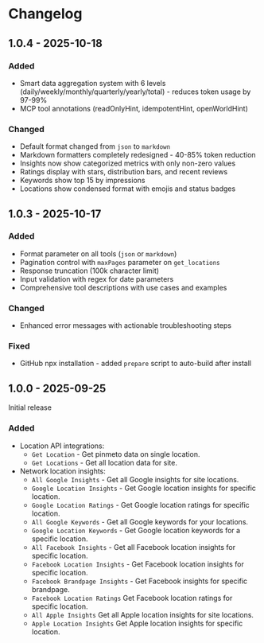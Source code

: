 # Changelog

## 1.0.4 - 2025-10-18

### Added
- Smart data aggregation system with 6 levels (daily/weekly/monthly/quarterly/yearly/total) - reduces token usage by 97-99%
- MCP tool annotations (readOnlyHint, idempotentHint, openWorldHint)

### Changed
- Default format changed from `json` to `markdown`
- Markdown formatters completely redesigned - 40-85% token reduction
- Insights now show categorized metrics with only non-zero values
- Ratings display with stars, distribution bars, and recent reviews
- Keywords show top 15 by impressions
- Locations show condensed format with emojis and status badges

## 1.0.3 - 2025-10-17

### Added
- Format parameter on all tools (`json` or `markdown`)
- Pagination control with `maxPages` parameter on `get_locations`
- Response truncation (100k character limit)
- Input validation with regex for date parameters
- Comprehensive tool descriptions with use cases and examples

### Changed
- Enhanced error messages with actionable troubleshooting steps

### Fixed
- GitHub npx installation - added `prepare` script to auto-build after install

## 1.0.0 - 2025-09-25

Initial release

### Added

- Location API integrations:
  - `Get Location` - Get pinmeto data on single location.
  - `Get Locations` - Get all location data for site.
- Network location insights:
  - `All Google Insights` - Get all Google insights for site locations.
  - `Google Location Insights` - Get Google location insights for specific location.
  - `Google Location Ratings` - Get Google location ratings for specific location.
  - `All Google Keywords` - Get all Google keywords for your locations.
  - `Google Location Keywords` - Get Google location keywords for a specific location.
  - `All Facebook Insights` - Get all Facebook location insights for specific location.
  - `Facebook Location Insights` - Get Facebook location insights for specific location.
  - `Facebook Brandpage Insights` - Get Facebook insights for specific brandpage.
  - `Facebook Location Ratings` Get Facebook location ratings for specific location.
  - `All Apple Insights` Get all Apple location insights for site locations.
  - `Apple Location Insights` Get Apple location insights for specific location.
